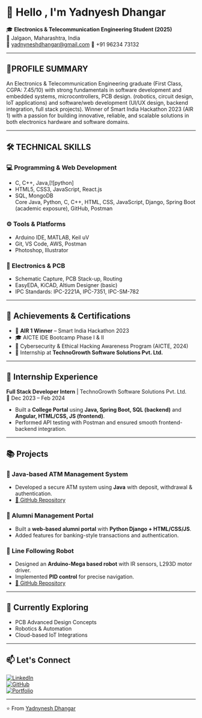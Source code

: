 # 👋 Hello , I'm Yadnyesh Dhangar  

🎓 **Electronics & Telecommunication Engineering Student (2025)**  
📍 Jalgaon, Maharashtra, India  
📧 [yadnyneshdhangar@gmail.com](mailto:yadnyneshdhangar@gmail.com) 📱 +91 96234 73132   


---

## 🚀PROFILE SUMMARY  
An Electronics & Telecommunication Engineering graduate (First Class, CGPA: 7.45/10) with strong fundamentals in software development and embedded systems, microcontrollers, PCB design. (robotics, circuit design, IoT applications) and software/web development (UI/UX design, backend integration, full stack projects). Winner of Smart India Hackathon 2023 (AIR 1) with a passion for building innovative, reliable, and scalable solutions in both electronics hardware and software domains.  

---

## 🛠️ TECHNICAL SKILLS  

### 💻 Programming & Web Development  
- C, C++, Java,[![python]
- HTML5, CSS3, JavaScript, React.js  
- SQL, MongoDB  
Core Java, Python, C, C++, HTML, CSS, JavaScript, Django, Spring Boot (academic exposure), GitHub, Postman

### ⚙️ Tools & Platforms  
- Arduino IDE, MATLAB, Keil uV  
- Git, VS Code, AWS, Postman  
- Photoshop, Illustrator  

### 📡 Electronics & PCB  
- Schematic Capture, PCB Stack-up, Routing  
- EasyEDA, KiCAD, Altium Designer (basic)  
- IPC Standards: IPC-2221A, IPC-7351, IPC-SM-782  

---

## 🎯 Achievements & Certifications  
- 🥇 **AIR 1 Winner** – Smart India Hackathon 2023  
- 🎓 AICTE IDE Bootcamp Phase I & II  
- 📜 Cybersecurity & Ethical Hacking Awareness Program (AICTE, 2024)  
- 💼 Internship at **TechnoGrowth Software Solutions Pvt. Ltd.**  

---

## 💼 Internship Experience  
**Full Stack Developer Intern** | TechnoGrowth Software Solutions Pvt. Ltd.  
📅 Dec 2023 – Feb 2024  
- Built a **College Portal** using **Java, Spring Boot, SQL (backend)** and **Angular, HTML/CSS, JS (frontend)**.  
- Performed API testing with Postman and ensured smooth frontend-backend integration.  

---

## 📚 Projects  

### 🔹 Java-based ATM Management System  
- Developed a secure ATM system using **Java** with deposit, withdrawal & authentication.  
- [🔗 GitHub Repository](#)  

### 🔹 Alumni Management Portal  
- Built a **web-based alumni portal** with **Python Django + HTML/CSS/JS**.  
- Added features for banking-style transactions and authentication.  

### 🔹 Line Following Robot  
- Designed an **Arduino-Mega based robot** with IR sensors, L293D motor driver.  
- Implemented **PID control** for precise navigation.  
- [🔗 GitHub Repository](#)  

---

## 🌱 Currently Exploring  
- PCB Advanced Design Concepts  
- Robotics & Automation  
- Cloud-based IoT Integrations  

---

## 📫 Let's Connect  
[![LinkedIn](https://img.shields.io/badge/LinkedIn-blue?style=for-the-badge&logo=linkedin)](https://linkedin.com/in/your-link)  
[![GitHub](https://img.shields.io/badge/GitHub-black?style=for-the-badge&logo=github)](https://github.com/your-username)  
[![Portfolio](https://img.shields.io/badge/Portfolio-orange?style=for-the-badge&logo=firefox)](#)  

---
⭐️ From [Yadnynesh Dhangar](https://github.com/your-username)  
